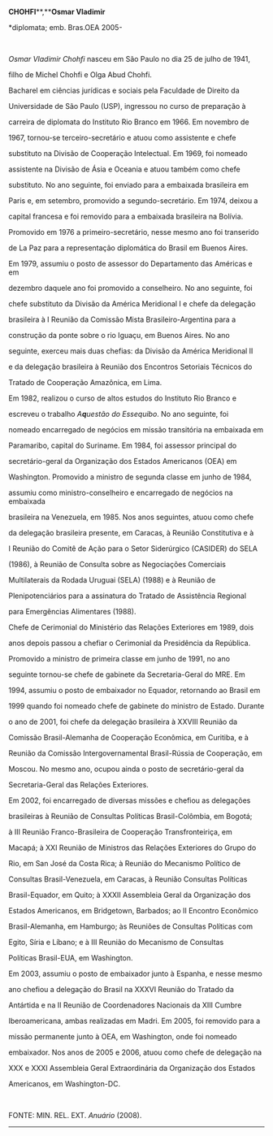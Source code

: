**CHOHFI****,****Osmar Vladimir**



\*diplomata; emb. Bras.OEA 2005-



 



*Osmar Vladimir Chohfi* nasceu em São Paulo no dia 25 de julho de 1941,

filho de Michel Chohfi e Olga Abud Chohfi.



Bacharel em ciências jurídicas e sociais pela Faculdade de Direito da

Universidade de São Paulo (USP), ingressou no curso de preparação à

carreira de diplomata do Instituto Rio Branco em 1966. Em novembro de

1967, tornou-se terceiro-secretário e atuou como assistente e chefe

substituto na Divisão de Cooperação Intelectual. Em 1969, foi nomeado

assistente na Divisão de Ásia e Oceania e atuou também como chefe

substituto. No ano seguinte, foi enviado para a embaixada brasileira em

Paris e, em setembro, promovido a segundo-secretário. Em 1974, deixou a

capital francesa e foi removido para a embaixada brasileira na Bolívia.

Promovido em 1976 a primeiro-secretário, nesse mesmo ano foi transerido

de La Paz para a representação diplomática do Brasil em Buenos Aires.



Em 1979, assumiu o posto de assessor do Departamento das Américas e em

dezembro daquele ano foi promovido a conselheiro. No ano seguinte, foi

chefe substituto da Divisão da América Meridional I e chefe da delegação

brasileira à I Reunião da Comissão Mista Brasileiro-Argentina para a

construção da ponte sobre o rio Iguaçu, em Buenos Aires. No ano

seguinte, exerceu mais duas chefias: da Divisão da América Meridional II

e da delegação brasileira à Reunião dos Encontros Setoriais Técnicos do

Tratado de Cooperação Amazônica, em Lima.



Em 1982, realizou o curso de altos estudos do Instituto Rio Branco e

escreveu o trabalho *A**q**uestão do Essequibo*. No ano seguinte, foi

nomeado encarregado de negócios em missão transitória na embaixada em

Paramaribo, capital do Suriname. Em 1984, foi assessor principal do

secretário-geral da Organização dos Estados Americanos (OEA) em

Washington. Promovido a ministro de segunda classe em junho de 1984,

assumiu como ministro-conselheiro e encarregado de negócios na embaixada

brasileira na Venezuela, em 1985. Nos anos seguintes, atuou como chefe

da delegação brasileira presente, em Caracas, à Reunião Constitutiva e à

I Reunião do Comitê de Ação para o Setor Siderúrgico (CASIDER) do SELA

(1986), à Reunião de Consulta sobre as Negociações Comerciais

Multilaterais da Rodada Uruguai (SELA) (1988) e à Reunião de

Plenipotenciários para a assinatura do Tratado de Assistência Regional

para Emergências Alimentares (1988).



Chefe de Cerimonial do Ministério das Relações Exteriores em 1989, dois

anos depois passou a chefiar o Cerimonial da Presidência da República.

Promovido a ministro de primeira classe em junho de 1991, no ano

seguinte tornou-se chefe de gabinete da Secretaria-Geral do MRE. Em

1994, assumiu o posto de embaixador no Equador, retornando ao Brasil em

1999 quando foi nomeado chefe de gabinete do ministro de Estado. Durante

o ano de 2001, foi chefe da delegação brasileira à XXVIII Reunião da

Comissão Brasil-Alemanha de Cooperação Econômica, em Curitiba, e à

Reunião da Comissão Intergovernamental Brasil-Rússia de Cooperação, em

Moscou. No mesmo ano, ocupou ainda o posto de secretário-geral da

Secretaria-Geral das Relações Exteriores.



Em 2002, foi encarregado de diversas missões e chefiou as delegações

brasileiras à Reunião de Consultas Políticas Brasil-Colômbia, em Bogotá;

à III Reunião Franco-Brasileira de Cooperação Transfronteiriça, em

Macapá; à XXI Reunião de Ministros das Relações Exteriores do Grupo do

Rio, em San José da Costa Rica; à Reunião do Mecanismo Político de

Consultas Brasil-Venezuela, em Caracas, à Reunião Consultas Políticas

Brasil-Equador, em Quito; à XXXII Assembleia Geral da Organização dos

Estados Americanos, em Bridgetown, Barbados; ao II Encontro Econômico

Brasil-Alemanha, em Hamburgo; às Reuniões de Consultas Políticas com

Egito, Síria e Líbano; e à III Reunião do Mecanismo de Consultas

Políticas Brasil-EUA, em Washington.



Em 2003, assumiu o posto de embaixador junto à Espanha, e nesse mesmo

ano chefiou a delegação do Brasil na XXXVI Reunião do Tratado da

Antártida e na II Reunião de Coordenadores Nacionais da XIII Cumbre

Iberoamericana, ambas realizadas em Madri. Em 2005, foi removido para a

missão permanente junto à OEA, em Washington, onde foi nomeado

embaixador. Nos anos de 2005 e 2006, atuou como chefe de delegação na

XXX e XXXI Assembleia Geral Extraordinária da Organização dos Estados

Americanos, em Washington-DC.



 



FONTE: MIN. REL. EXT. *Anuário* (2008).



* * * * *

